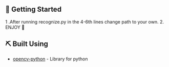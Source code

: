 
## 🏁 Getting Started <a name = "getting_started"></a>

1 .After running recognize.py in the 4-6th lines change path to your own.
2. ENJOY 🧐

## ⛏️ Built Using <a name = "built_using"></a>

- [opencv-python](https://pypi.org/project/opencv-python/) - Library for python
